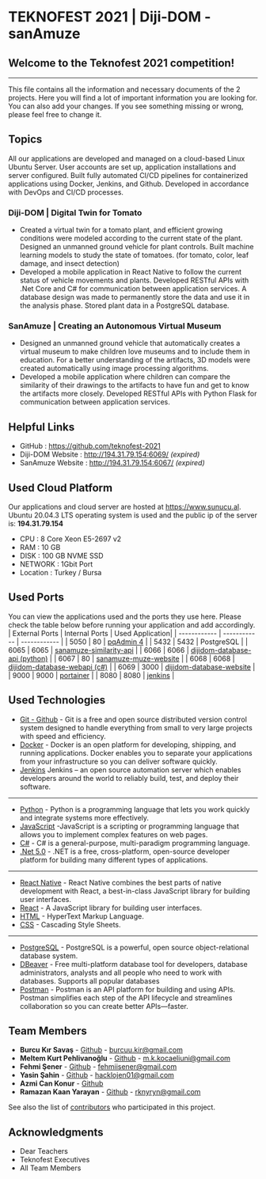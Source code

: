 # TEKNOFEST 2021 | Diji-DOM - sanAmuze

## Welcome to the Teknofest 2021 competition!
---
This file contains all the information and necessary documents of the 2 projects. Here you will find a lot of important information you are looking for. You can also add your changes. If you see something missing or wrong, please feel free to change it.

## Topics

All our applications are developed and managed on a cloud-based Linux Ubuntu Server. User accounts are set up, application installations and server configured. Built fully automated CI/CD pipelines for containerized applications using Docker, Jenkins, and Github. Developed in accordance with DevOps and CI/CD processes.

### Diji-DOM | Digital Twin for Tomato 
- Created a virtual twin for a tomato plant, and efficient growing conditions were modeled according to the current state of the plant. Designed an unmanned ground vehicle for plant controls. Built machine learning models to study the state of tomatoes. (for tomato, color, leaf damage, and insect detection)
- Developed a mobile application in React Native to follow the current status of vehicle movements and plants. Developed RESTful APIs with .Net Core and C# for communication between application services. A database design was made to permanently store the data and use it in the analysis phase. Stored plant data in a PostgreSQL database.

### SanAmuze | Creating an Autonomous Virtual Museum 
- Designed an unmanned ground vehicle that automatically creates a virtual museum to make children love museums and to include them in education. For a better understanding of the artifacts, 3D models were created automatically using image processing algorithms.
- Developed a mobile application where children can compare the similarity of their drawings to the artifacts to have fun and get to know the artifacts more closely. Developed RESTful APIs with Python Flask for communication between application services.

## Helpful Links
* GitHub : https://github.com/teknofest-2021 
* Diji-DOM Website : http://194.31.79.154:6069/   *(expired)*
* SanAmuze Website :  http://194.31.79.154:6067/  *(expired)*

## Used Cloud Platform

Our applications and cloud server are hosted at https://www.sunucu.al. Ubuntu 20.04.3 LTS operating system is used and the public ip of the server is: **194.31.79.154**

* CPU : 8 Core Xeon E5-2697 v2
* RAM : 10 GB
* DISK : 100 GB NVME SSD
* NETWORK : 1Gbit Port
* Location : Turkey / Bursa

## Used Ports
You can view the applications used and the ports they use here. Please check the table below before running your application and add accordingly.
| External Ports  | Internal Ports   |  Used Application|
| ------------ | ------------ | ------------ |
|  5050  | 80  | [pqAdmin 4](http://194.31.79.154:5050/browser/)  |
|  5432  | 5432  | PostgreSQL  |
|  6065  | 6065  | [sanamuze-similarity-api](https://github.com/teknofest-2021/sanamuze-similarity-api)  |
|  6066  | 6066  | [dijidom-database-api (python)](https://github.com/teknofest-2021/dijidom-database-api) |
|  6067  |  80  | [sanamuze-muze-website](http://194.31.79.154:6067/)  |
|  6068  | 6068  |  [dijidom-database-webapi (c#)](https://github.com/teknofest-2021/dijidom-database-webapi) |
|  6069  | 3000  |  [dijidom-database-website](http://194.31.79.154:6069/) |
|  9000  | 9000  |  [portainer](http://194.31.79.154:9000/#!/home) |
|  8080  | 8080  |  [jenkins](http://194.31.79.154:8080/) |

## Used Technologies
* [Git - Github](https://git-scm.com/) - Git is a free and open source distributed version control system designed to handle everything from small to very large projects with speed and efficiency.
* [Docker](https://www.docker.com/) - Docker is an open platform for developing, shipping, and running applications. Docker enables you to separate your applications from your infrastructure so you can deliver software quickly.
* [Jenkins](https://www.jenkins.io/) Jenkins – an open source automation server which enables developers around the world to reliably build, test, and deploy their software.
---
* [Python](https://www.python.org/) - Python is a programming language that lets you work quickly and integrate systems more effectively.
* [JavaScript](https://www.javascript.com/) -JavaScript is a scripting or programming language that allows you to implement complex features on web pages.
* [C#](https://docs.microsoft.com/tr-tr/dotnet/csharp/tour-of-csharp/) - C# is a general-purpose, multi-paradigm programming language.
* [.Net 5.0](https://dotnet.microsoft.com/) - .NET is a free, cross-platform, open-source developer platform for building many different types of applications.
---
* [React Native](https://reactnative.dev/) - React Native combines the best parts of native development with React, a best-in-class JavaScript library for building user interfaces.
* [React](https://tr.reactjs.org/) - A JavaScript library for building user interfaces.
* [HTML](https://tr.wikipedia.org/wiki/HTML) - HyperText Markup Language.
* [CSS](https://tr.wikipedia.org/wiki/CSS) - Cascading Style Sheets.
---
* [PostgreSQL](https://www.postgresql.org/) - PostgreSQL is a powerful, open source object-relational database system.
* [DBeaver](https://dbeaver.io/) - Free multi-platform database tool for developers, database administrators, analysts and all people who need to work with databases. Supports all popular databases
* [Postman](https://www.postman.com/downloads/) - Postman is an API platform for building and using APIs. Postman simplifies each step of the API lifecycle and streamlines collaboration so you can create better APIs—faster.

## Team Members

* **Burcu Kır Savaş** - [Github](https://github.com/burcukir) - burcuu.kir@gmail.com
* **Meltem Kurt Pehlivanoğlu** - [Github](https://github.com/mkurtpehlivanoglu) - m.k.kocaeliuni@gmail.com
* **Fehmi Şener** - [Github](https://github.com/fehmiisener) - fehmiisener@gmail.com
* **Yasin Şahin** - [Github](https://github.com/yasinsahin0) - hacklojen01@gmail.com
* **Azmi Can Konur** - [Github]()
* **Ramazan Kaan Yarayan** - [Github](https://github.com/rknyryn) - rknyryn@gmail.com

See also the list of [contributors](https://github.com/teknofest-2021/contributors) who participated in this project.

## Acknowledgments

* Dear Teachers
* Teknofest Executives
* All Team Members
